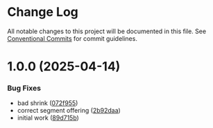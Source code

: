 # Change Log

All notable changes to this project will be documented in this file.
See [Conventional Commits](https://conventionalcommits.org) for commit guidelines.

# 1.0.0 (2025-04-14)


### Bug Fixes

* bad shrink ([072f955](https://github.com/zerobias-org/compliance_context/commit/072f9552087673b1c78e32868e1994b9fb9f17b5))
* correct segment offering ([2b92daa](https://github.com/zerobias-org/compliance_context/commit/2b92daabea7e8f6e0fa340bcf93b187924f3b62c))
* initial work ([89d715b](https://github.com/zerobias-org/compliance_context/commit/89d715bafb03e5928a9207c1b2ad6ee243a7d6ac))
